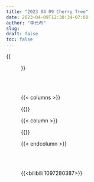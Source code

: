 ```yaml
---
title: "2023 04 09 Cherry Tree"
date: 2023-04-09T12:30:34-07:00
author: "李元希"
slug:
draft: false
toc: false
---
```


{{<figure src="/files/cherry1.jpg" class="fullwidth"> }}

<br />
<br />

{{< columns >}}

{{<figure-a src="/files/cherry4.jpg" >}}

{{< column >}}

{{<figure-a src="/files/cherry5.jpg" >}}

{{< endcolumn >}}

<br />
<br />

{{<bilibili 1097280387>}}
